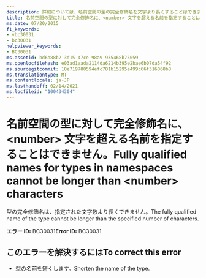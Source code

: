 ```yaml
---
description: 詳細については、名前空間の型の完全修飾名を文字より長くすることはできません <number>
title: 名前空間の型に対して完全修飾名に、<number> 文字を超える名前を指定することはできません。
ms.date: 07/20/2015
f1_keywords:
- vbc30031
- bc30031
helpviewer_keywords:
- BC30031
ms.assetid: bd6a88b2-3d15-47ce-98a9-935468b75059
ms.openlocfilehash: e03ad1aada2114da6214b395e2bae6b07da54f92
ms.sourcegitcommit: 10e719780594efc781b15295e499c66f316068b8
ms.translationtype: MT
ms.contentlocale: ja-JP
ms.lasthandoff: 02/14/2021
ms.locfileid: "100434304"
---
```

# <a name="fully-qualified-names-for-types-in-namespaces-cannot-be-longer-than-number-characters"></a><span data-ttu-id="71ca4-103">名前空間の型に対して完全修飾名に、\<number> 文字を超える名前を指定することはできません。</span><span class="sxs-lookup"><span data-stu-id="71ca4-103">Fully qualified names for types in namespaces cannot be longer than \<number> characters</span></span>

<span data-ttu-id="71ca4-104">型の完全修飾名は、指定された文字数より長くできません。</span><span class="sxs-lookup"><span data-stu-id="71ca4-104">The fully qualified name of the type cannot be longer than the specified number of characters.</span></span>  
  
 <span data-ttu-id="71ca4-105">**エラー ID:** BC30031</span><span class="sxs-lookup"><span data-stu-id="71ca4-105">**Error ID:** BC30031</span></span>  
  
## <a name="to-correct-this-error"></a><span data-ttu-id="71ca4-106">このエラーを解決するには</span><span class="sxs-lookup"><span data-stu-id="71ca4-106">To correct this error</span></span>  
  
- <span data-ttu-id="71ca4-107">型の名前を短くします。</span><span class="sxs-lookup"><span data-stu-id="71ca4-107">Shorten the name of the type.</span></span>  
